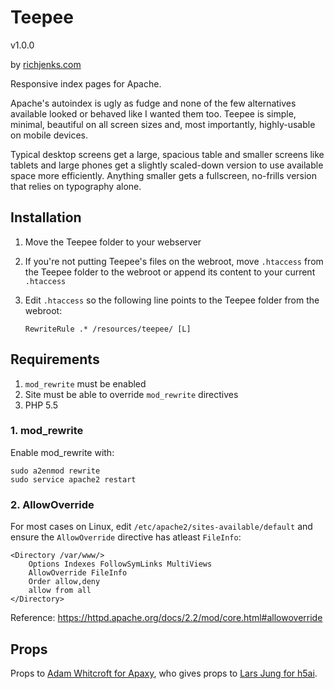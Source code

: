 # Teepee

v1.0.0

by [richjenks.com](http://richjenks.com)

Responsive index pages for Apache.

Apache's autoindex is ugly as fudge and none of the few alternatives available looked or behaved like I wanted them too. Teepee is simple, minimal, beautiful on all screen sizes and, most importantly, highly-usable on mobile devices.

Typical desktop screens get a large, spacious table and smaller screens like tablets and large phones get a slightly scaled-down version to use available space more efficiently. Anything smaller gets a fullscreen, no-frills version that relies on typography alone.

## Installation

1. Move the Teepee folder to your webserver
2. If you're not putting Teepee's files on the webroot, move `.htaccess` from the Teepee folder to the webroot or append its content to your current `.htaccess`
3. Edit `.htaccess` so the following line points to the Teepee folder from the webroot:

    ```htaccess
    RewriteRule .* /resources/teepee/ [L]
    ```

## Requirements

1. `mod_rewrite` must be enabled
2. Site must be able to override `mod_rewrite` directives
3. PHP 5.5

### 1. mod_rewrite

Enable mod_rewrite with:

```shell
sudo a2enmod rewrite
sudo service apache2 restart
```

### 2. AllowOverride

For most cases on Linux, edit `/etc/apache2/sites-available/default` and ensure the `AllowOverride` directive has atleast `FileInfo`:

```ApacheConf
<Directory /var/www/>
    Options Indexes FollowSymLinks MultiViews
    AllowOverride FileInfo 
    Order allow,deny
    allow from all
</Directory>
```

Reference: https://httpd.apache.org/docs/2.2/mod/core.html#allowoverride

## Props

Props to [Adam Whitcroft for Apaxy](https://github.com/AdamWhitcroft/Apaxy), who gives props to [Lars Jung for h5ai](http://larsjung.de/h5ai/).
